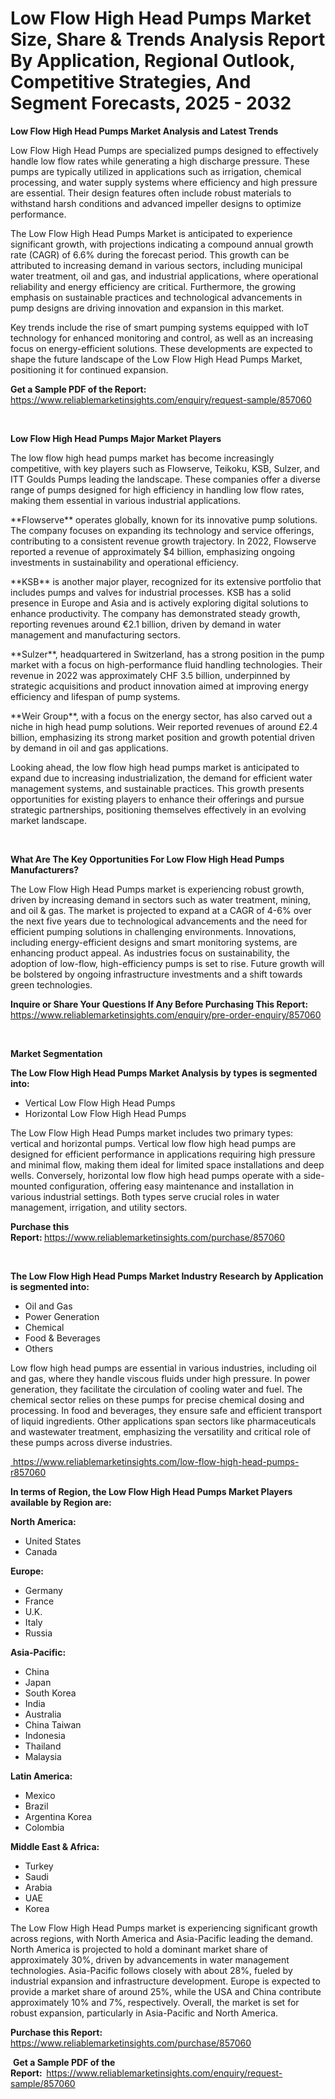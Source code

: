 <p><h1>Low Flow High Head Pumps Market Size, Share & Trends Analysis Report By Application, Regional Outlook, Competitive Strategies, And Segment Forecasts, 2025 - 2032</h1></p><p><strong>Low Flow High Head Pumps Market Analysis and Latest Trends</strong></p>
<p><p>Low Flow High Head Pumps are specialized pumps designed to effectively handle low flow rates while generating a high discharge pressure. These pumps are typically utilized in applications such as irrigation, chemical processing, and water supply systems where efficiency and high pressure are essential. Their design features often include robust materials to withstand harsh conditions and advanced impeller designs to optimize performance.</p><p>The Low Flow High Head Pumps Market is anticipated to experience significant growth, with projections indicating a compound annual growth rate (CAGR) of 6.6% during the forecast period. This growth can be attributed to increasing demand in various sectors, including municipal water treatment, oil and gas, and industrial applications, where operational reliability and energy efficiency are critical. Furthermore, the growing emphasis on sustainable practices and technological advancements in pump designs are driving innovation and expansion in this market.</p><p>Key trends include the rise of smart pumping systems equipped with IoT technology for enhanced monitoring and control, as well as an increasing focus on energy-efficient solutions. These developments are expected to shape the future landscape of the Low Flow High Head Pumps Market, positioning it for continued expansion.</p></p>
<p><strong>Get a Sample PDF of the Report:&nbsp;</strong> <a href="https://www.reliablemarketinsights.com/enquiry/request-sample/857060?utm_campaign=2531&utm_medium=2&utm_source=Github&utm_content=ia&utm_term=16042025&utm_id=low-flow-high-head-pumps">https://www.reliablemarketinsights.com/enquiry/request-sample/857060</a></p>
<p>&nbsp;</p>
<p><strong>Low Flow High Head Pumps Major Market Players</strong></p>
<p><p>The low flow high head pumps market has become increasingly competitive, with key players such as Flowserve, Teikoku, KSB, Sulzer, and ITT Goulds Pumps leading the landscape. These companies offer a diverse range of pumps designed for high efficiency in handling low flow rates, making them essential in various industrial applications.</p><p>**Flowserve** operates globally, known for its innovative pump solutions. The company focuses on expanding its technology and service offerings, contributing to a consistent revenue growth trajectory. In 2022, Flowserve reported a revenue of approximately $4 billion, emphasizing ongoing investments in sustainability and operational efficiency.</p><p>**KSB** is another major player, recognized for its extensive portfolio that includes pumps and valves for industrial processes. KSB has a solid presence in Europe and Asia and is actively exploring digital solutions to enhance productivity. The company has demonstrated steady growth, reporting revenues around €2.1 billion, driven by demand in water management and manufacturing sectors.</p><p>**Sulzer**, headquartered in Switzerland, has a strong position in the pump market with a focus on high-performance fluid handling technologies. Their revenue in 2022 was approximately CHF 3.5 billion, underpinned by strategic acquisitions and product innovation aimed at improving energy efficiency and lifespan of pump systems.</p><p>**Weir Group**, with a focus on the energy sector, has also carved out a niche in high head pump solutions. Weir reported revenues of around £2.4 billion, emphasizing its strong market position and growth potential driven by demand in oil and gas applications.</p><p>Looking ahead, the low flow high head pumps market is anticipated to expand due to increasing industrialization, the demand for efficient water management systems, and sustainable practices. This growth presents opportunities for existing players to enhance their offerings and pursue strategic partnerships, positioning themselves effectively in an evolving market landscape.</p></p>
<p>&nbsp;</p>
<p><strong>What Are The Key Opportunities For Low Flow High Head Pumps Manufacturers?</strong></p>
<p><p>The Low Flow High Head Pumps market is experiencing robust growth, driven by increasing demand in sectors such as water treatment, mining, and oil & gas. The market is projected to expand at a CAGR of 4-6% over the next five years due to technological advancements and the need for efficient pumping solutions in challenging environments. Innovations, including energy-efficient designs and smart monitoring systems, are enhancing product appeal. As industries focus on sustainability, the adoption of low-flow, high-efficiency pumps is set to rise. Future growth will be bolstered by ongoing infrastructure investments and a shift towards green technologies.</p></p>
<p><strong>Inquire or Share Your Questions If Any Before Purchasing This Report:</strong> <a href="https://www.reliablemarketinsights.com/enquiry/pre-order-enquiry/857060?utm_campaign=2531&utm_medium=2&utm_source=Github&utm_content=ia&utm_term=16042025&utm_id=low-flow-high-head-pumps">https://www.reliablemarketinsights.com/enquiry/pre-order-enquiry/857060</a></p>
<p>&nbsp;</p>
<p><strong>Market Segmentation</strong></p>
<p><strong>The Low Flow High Head Pumps Market Analysis by types is segmented into:</strong></p>
<p><ul><li>Vertical Low Flow High Head Pumps</li><li>Horizontal Low Flow High Head Pumps</li></ul></p>
<p><p>The Low Flow High Head Pumps market includes two primary types: vertical and horizontal pumps. Vertical low flow high head pumps are designed for efficient performance in applications requiring high pressure and minimal flow, making them ideal for limited space installations and deep wells. Conversely, horizontal low flow high head pumps operate with a side-mounted configuration, offering easy maintenance and installation in various industrial settings. Both types serve crucial roles in water management, irrigation, and utility sectors.</p></p>
<p><strong>Purchase this Report:&nbsp;</strong><a href="https://www.reliablemarketinsights.com/purchase/857060?utm_campaign=2531&utm_medium=2&utm_source=Github&utm_content=ia&utm_term=16042025&utm_id=low-flow-high-head-pumps">https://www.reliablemarketinsights.com/purchase/857060</a></p>
<p>&nbsp;</p>
<p><strong>The Low Flow High Head Pumps Market Industry Research by Application is segmented into:</strong></p>
<p><ul><li>Oil and Gas</li><li>Power Generation</li><li>Chemical</li><li>Food & Beverages</li><li>Others</li></ul></p>
<p><p>Low flow high head pumps are essential in various industries, including oil and gas, where they handle viscous fluids under high pressure. In power generation, they facilitate the circulation of cooling water and fuel. The chemical sector relies on these pumps for precise chemical dosing and processing. In food and beverages, they ensure safe and efficient transport of liquid ingredients. Other applications span sectors like pharmaceuticals and wastewater treatment, emphasizing the versatility and critical role of these pumps across diverse industries.</p></p>
<p><a href="https://www.reliablemarketinsights.com/low-flow-high-head-pumps-r857060?utm_campaign=2531&utm_medium=2&utm_source=Github&utm_content=ia&utm_term=16042025&utm_id=low-flow-high-head-pumps">&nbsp;https://www.reliablemarketinsights.com/low-flow-high-head-pumps-r857060</a></p>
<p><strong>In terms of Region, the Low Flow High Head Pumps Market Players available by Region are:</strong></p>
<p>
    <p> <strong> North America: </strong>
        <ul>
            <li>United States</li>
            <li>Canada</li>
        </ul>
        </p> 
    <p> <strong> Europe: </strong>
        <ul>
            <li>Germany</li>
            <li>France</li>
            <li>U.K.</li>
            <li>Italy</li>
            <li>Russia</li>
        </ul>
        </p> 
    <p> <strong> Asia-Pacific: </strong>
        <ul>
            <li>China</li>
            <li>Japan</li>
            <li>South Korea</li>
            <li>India</li>
            <li>Australia</li>
            <li>China Taiwan</li>
            <li>Indonesia</li>
            <li>Thailand</li>
            <li>Malaysia</li>
        </ul>
        </p> 
    <p> <strong> Latin America: </strong>
        <ul>
            <li>Mexico</li>
            <li>Brazil</li>
            <li>Argentina Korea</li>
            <li>Colombia</li>
        </ul>
        </p> 
    <p> <strong> Middle East & Africa: </strong>
        <ul>
            <li>Turkey</li>
            <li>Saudi</li>
            <li>Arabia</li>
            <li>UAE</li>
            <li>Korea</li>
        </ul>
    </p>
    </p>
<p><p>The Low Flow High Head Pumps market is experiencing significant growth across regions, with North America and Asia-Pacific leading the demand. North America is projected to hold a dominant market share of approximately 30%, driven by advancements in water management technologies. Asia-Pacific follows closely with about 28%, fueled by industrial expansion and infrastructure development. Europe is expected to provide a market share of around 25%, while the USA and China contribute approximately 10% and 7%, respectively. Overall, the market is set for robust expansion, particularly in Asia-Pacific and North America.</p></p>
<p><strong>Purchase this Report: </strong><a href="https://www.reliablemarketinsights.com/purchase/857060?utm_campaign=2531&utm_medium=2&utm_source=Github&utm_content=ia&utm_term=16042025&utm_id=low-flow-high-head-pumps">https://www.reliablemarketinsights.com/purchase/857060</a></p>
<p>&nbsp;<strong>Get a Sample PDF of the Report:&nbsp;&nbsp;</strong><a href="https://www.reliablemarketinsights.com/enquiry/request-sample/857060?utm_campaign=2531&utm_medium=2&utm_source=Github&utm_content=ia&utm_term=16042025&utm_id=low-flow-high-head-pumps">https://www.reliablemarketinsights.com/enquiry/request-sample/857060</a></p>
<p><strong></strong></p>
<p><p></p><p></p><p></p></p>